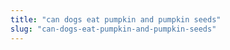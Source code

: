 ```yaml
---
title: "can dogs eat pumpkin and pumpkin seeds"
slug: "can-dogs-eat-pumpkin-and-pumpkin-seeds"
---
```


